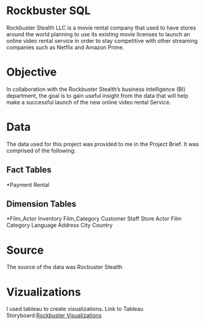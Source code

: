 # Rockbuster SQL
Rockbuster Stealth LLC is a movie rental company that used to have stores around the world planning to use its existing movie licenses to launch an online video rental service in order to stay competitive with other streaming companies such as Netflix and Amazon Prime.
# Objective
In collaboration with the Rockbuster Stealth’s business intelligence (BI) department, the goal is to gain useful insight from the data that will help make a successful launch of the new online video rental Service.
# Data
The data used for this project was provided to me in the Project Brief. It was comprised of the following:
## Fact Tables
*Payment
Rental
## Dimension Tables
*Film_Actor
Inventory
Film_Category
Customer
Staff
Store
Actor
Film
Category
Language
Address
City
Country
# Source
The source of the data was Rocbuster Stealth
# Vizualizations
I used tableau to create visualizations. Link to Tableau Storyboard:[Rockbuster Visualizations](https://public.tableau.com/app/profile/guillaume.ndatabaye/viz/Task3_10PresentingSQLResuts/Top10Countries)
